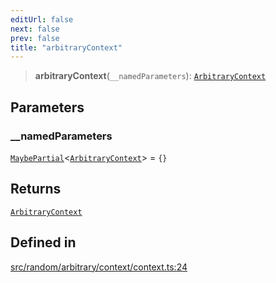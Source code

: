 ```yaml
---
editUrl: false
next: false
prev: false
title: "arbitraryContext"
---
```


> **arbitraryContext**(`__namedParameters`): [`ArbitraryContext`](/api/interfaces/arbitrarycontext/)

## Parameters

### \_\_namedParameters

[`MaybePartial`](/api/type-aliases/maybepartial/)\<[`ArbitraryContext`](/api/interfaces/arbitrarycontext/)\> = `{}`

## Returns

[`ArbitraryContext`](/api/interfaces/arbitrarycontext/)

## Defined in

[src/random/arbitrary/context/context.ts:24](https://github.com/skyleague/axioms/blob/75fb1c5c977f1940e84e5cdcef2be336d1fd81da/src/random/arbitrary/context/context.ts#L24)
